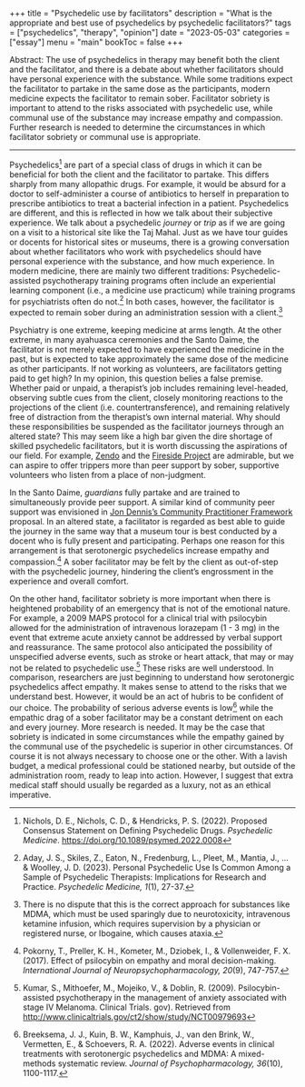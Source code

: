 +++
title = "Psychedelic use by facilitators"
description = "What is the appropriate and best use of psychedelics by psychedelic facilitators?"
tags = ["psychedelics", "therapy", "opinion"]
date = "2023-05-03"
categories = ["essay"]
menu = "main"
bookToc = false
+++

Abstract: The use of psychedelics in therapy may benefit both the client and the facilitator, and there is a debate about whether facilitators should have personal experience with the substance. While some traditions expect the facilitator to partake in the same dose as the participants, modern medicine expects the facilitator to remain sober. Facilitator sobriety is important to attend to the risks associated with psychedelic use, while communal use of the substance may increase empathy and compassion. Further research is needed to determine the circumstances in which facilitator sobriety or communal use is appropriate.

---

Psychedelics[^nichols2022] are part of a special class of drugs in which it can be beneficial for both the client and the facilitator to partake. This differs sharply from many allopathic drugs. For example, it would be absurd for a doctor to self-administer a course of antibiotics to herself in preparation to prescribe antibiotics to treat a bacterial infection in a patient. Psychedelics are different, and this is reflected in how we talk about their subjective experience. We talk about a psychedelic *journey* or *trip* as if we are going on a visit to a historical site like the Taj Mahal. Just as we have tour guides or docents for historical sites or museums, there is a growing conversation about whether facilitators who work with psychedelics should have personal experience with the substance, and how much experience. In modern medicine, there are mainly two different traditions: Psychedelic-assisted psychotherapy training programs often include an experiential learning component (i.e., a medicine use practicum) while training programs for psychiatrists often do not.[^aday2023] In both cases, however, the facilitator is expected to remain sober during an administration session with a client.[^exceptions]

Psychiatry is one extreme, keeping medicine at arms length. At the other extreme, in many ayahuasca ceremonies and the Santo Daime, the facilitator is not merely expected to have experienced the medicine in the past, but is expected to take approximately the same dose of the medicine as other participants. If not working as volunteers, are facilitators getting paid to get high? In my opinion, this question belies a false premise. Whether paid or unpaid, a therapist’s job includes remaining level-headed, observing subtle cues from the client, closely monitoring reactions to the projections of the client (i.e. countertransference), and remaining relatively free of distraction from the therapist’s own internal material. Why should these responsibilities be suspended as the facilitator journeys through an altered state? This may seem like a high bar given the dire shortage of skilled psychedelic facilitators, but it is worth discussing the aspirations of our field. For example, [Zendo](https://zendoproject.org/) and the [Fireside Project](https://firesideproject.org/) are admirable, but we can aspire to offer trippers more than peer support by sober, supportive volunteers who listen from a place of non-judgment.

In the Santo Daime, *guardians* fully partake and are trained to simultaneously provide peer support. A similar kind of community peer support was envisioned in [Jon Dennis’s Community Practitioner Framework](https://chacruna.net/the-community-practitioner-framework-for-psilocybin-services-under-the-oregon-psilocybin-services-act-a-primer/) proposal. In an altered state, a facilitator is regarded as best able to guide the journey in the same way that a museum tour is best conducted by a docent who is fully present and participating. Perhaps one reason for this arrangement is that serotonergic psychedelics increase empathy and compassion.[^pokorny2017] A sober facilitator may be felt by the client as out-of-step with the psychedelic journey, hindering the client’s engrossment in the experience and overall comfort.

On the other hand, facilitator sobriety is more important when there is heightened probability of an emergency that is not of the emotional nature. For example, a 2009 MAPS protocol for a clinical trial with psilocybin allowed for the administration of intravenous lorazepam (1 - 3 mg) in the event that extreme acute anxiety cannot be addressed by verbal support and reassurance. The same protocol also anticipated the possibility of unspecified adverse events, such as stroke or heart attack, that may or may not be related to psychedelic use.[^kumar2009] These risks are well understood. In comparison, researchers are just beginning to understand how serotonergic psychedelics affect empathy. It makes sense to attend to the risks that we understand best. However, it would be an act of hubris to be confident of our choice. The probability of serious adverse events is low[^breeksema2022] while the empathic drag of a sober facilitator may be a constant detriment on each and every journey. More research is needed. It may be the case that sobriety is indicated in some circumstances while the empathy gained by the communal use of the psychedelic is superior in other circumstances. Of course it is not always necessary to choose one or the other. With a lavish budget, a medical professional could be stationed nearby, but outside of the administration room, ready to leap into action. However, I suggest that extra medical staff should usually be regarded as a luxury, not as an ethical imperative.

[^nichols2022]: Nichols, D. E., Nichols, C. D., & Hendricks, P. S. (2022). Proposed Consensus Statement on Defining Psychedelic Drugs. *Psychedelic Medicine*. https://doi.org/10.1089/psymed.2022.0008

[^aday2023]: Aday, J. S., Skiles, Z., Eaton, N., Fredenburg, L., Pleet, M., Mantia, J., ... & Woolley, J. D. (2023). Personal Psychedelic Use Is Common Among a Sample of Psychedelic Therapists: Implications for Research and Practice. *Psychedelic Medicine, 1*(1), 27-37.

[^exceptions]: There is no dispute that this is the correct approach for substances like MDMA, which must be used sparingly due to neurotoxicity, intravenous ketamine infusion, which requires supervision by a physician or registered nurse, or Ibogaine, which causes ataxia.

[^pokorny2017]: Pokorny, T., Preller, K. H., Kometer, M., Dziobek, I., & Vollenweider, F. X. (2017). Effect of psilocybin on empathy and moral decision-making. *International Journal of Neuropsychopharmacology, 20*(9), 747-757.

[^kumar2009]: Kumar, S., Mithoefer, M., Mojeiko, V., & Doblin, R. (2009). Psilocybin-assisted psychotherapy in the management of anxiety associated with stage IV Melanoma. Clinical Trials. gov). Retrieved from http://www.clinicaltrials.gov/ct2/show/study/NCT00979693

[^breeksema2022]: Breeksema, J. J., Kuin, B. W., Kamphuis, J., van den Brink, W., Vermetten, E., & Schoevers, R. A. (2022). Adverse events in clinical treatments with serotonergic psychedelics and MDMA: A mixed-methods systematic review. *Journal of Psychopharmacology, 36*(10), 1100-1117.
